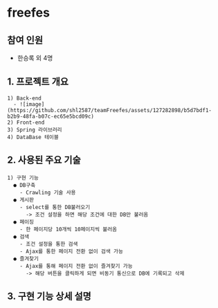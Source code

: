 # freefes

## 참여 인원
  - 한승록 외 4명

## 1. 프로젝트 개요
    1) Back-end
      - ![image](https://github.com/shl2587/teamFreefes/assets/127282898/b5d7bdf1-b2b9-48fa-b07c-ec65e5bcd09c)
    2) Front-end
    3) Spring 라이브러리
    4) DataBase 테이블
    
## 2. 사용된 주요 기술
    1) 구현 기능
      ● DB구축
        - Crawling 기술 사용
      ● 게시판
        - select를 통한 DB불러오기
          -> 조건 설정을 하면 해당 조건에 대한 DB만 불러옴
      ● 페이징
        - 한 페이지당 10개씩 10페이지씩 불러옴
      ● 검색
        - 조건 설정을 통한 검색
        - Ajax를 통한 페이지 전환 없이 검색 가능
      ● 즐겨찾기
        - Ajax를 통해 페이지 전환 없이 즐겨찾기 가능
          -> 해당 버튼을 클릭하게 되면 비동기 통신으로 DB에 기록되고 삭제

## 3. 구현 기능 상세 설명
    
